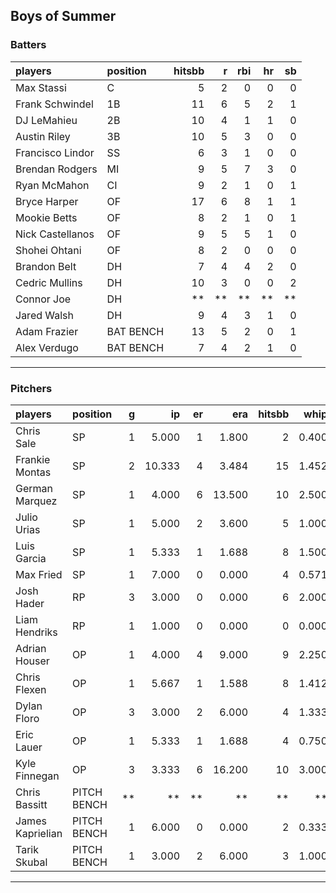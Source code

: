 ## Boys of Summer

### Batters

 
|players          |position  | hitsbb|  r| rbi| hr| sb| 
|:----------------|:---------|------:|--:|---:|--:|--:| 
|Max Stassi       |C         |      5|  2|   0|  0|  0| 
|Frank Schwindel  |1B        |     11|  6|   5|  2|  1| 
|DJ LeMahieu      |2B        |     10|  4|   1|  1|  0| 
|Austin Riley     |3B        |     10|  5|   3|  0|  0| 
|Francisco Lindor |SS        |      6|  3|   1|  0|  0| 
|Brendan Rodgers  |MI        |      9|  5|   7|  3|  0| 
|Ryan McMahon     |CI        |      9|  2|   1|  0|  1| 
|Bryce Harper     |OF        |     17|  6|   8|  1|  1| 
|Mookie Betts     |OF        |      8|  2|   1|  0|  1| 
|Nick Castellanos |OF        |      9|  5|   5|  1|  0| 
|Shohei Ohtani    |OF        |      8|  2|   0|  0|  0| 
|Brandon Belt     |DH        |      7|  4|   4|  2|  0| 
|Cedric Mullins   |DH        |     10|  3|   0|  0|  2| 
|Connor Joe       |DH        |     **| **|  **| **| **| 
|Jared Walsh      |DH        |      9|  4|   3|  1|  0| 
|Adam Frazier     |BAT BENCH |     13|  5|   2|  0|  1| 
|Alex Verdugo     |BAT BENCH |      7|  4|   2|  1|  0| 

* * *

### Pitchers

 
|players          |position    |  g|     ip| er|    era| hitsbb|  whip| so|  w| sv| 
|:----------------|:-----------|--:|------:|--:|------:|------:|-----:|--:|--:|--:| 
|Chris Sale       |SP          |  1|  5.000|  1|  1.800|      2| 0.400|  1|  1|  0| 
|Frankie Montas   |SP          |  2| 10.333|  4|  3.484|     15| 1.452| 11|  0|  0| 
|German Marquez   |SP          |  1|  4.000|  6| 13.500|     10| 2.500|  1|  0|  0| 
|Julio Urias      |SP          |  1|  5.000|  2|  3.600|      5| 1.000|  5|  1|  0| 
|Luis Garcia      |SP          |  1|  5.333|  1|  1.688|      8| 1.500|  2|  1|  0| 
|Max Fried        |SP          |  1|  7.000|  0|  0.000|      4| 0.571|  5|  1|  0| 
|Josh Hader       |RP          |  3|  3.000|  0|  0.000|      6| 2.000|  6|  0|  2| 
|Liam Hendriks    |RP          |  1|  1.000|  0|  0.000|      0| 0.000|  3|  0|  0| 
|Adrian Houser    |OP          |  1|  4.000|  4|  9.000|      9| 2.250|  3|  0|  0| 
|Chris Flexen     |OP          |  1|  5.667|  1|  1.588|      8| 1.412|  3|  1|  0| 
|Dylan Floro      |OP          |  3|  3.000|  2|  6.000|      4| 1.333|  3|  1|  1| 
|Eric Lauer       |OP          |  1|  5.333|  1|  1.688|      4| 0.750|  6|  0|  0| 
|Kyle Finnegan    |OP          |  3|  3.333|  6| 16.200|     10| 3.000|  2|  0|  1| 
|Chris Bassitt    |PITCH BENCH | **|     **| **|     **|     **|    **| **| **| **| 
|James Kaprielian |PITCH BENCH |  1|  6.000|  0|  0.000|      2| 0.333|  5|  1|  0| 
|Tarik Skubal     |PITCH BENCH |  1|  3.000|  2|  6.000|      3| 1.000|  2|  0|  0| 


* * *


